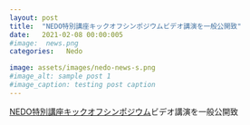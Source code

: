 ```yaml
---
layout: post
title:  "NEDO特別講座キックオフシンポジウムビデオ講演を一般公開致"
date:   2021-02-08 00:00:005
#image:  news.png
categories:   Nedo

image: assets/images/nedo-news-s.png
#image_alt: sample post 1
#image_caption: testing post caption
---
```

	
[NEDO特別講座キックオフシンポジウム]({{site.baseurl}}/symposium2021)ビデオ講演を一般公開致

